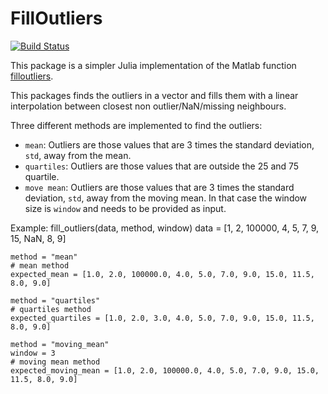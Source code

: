 # FillOutliers

[![Build Status](https://github.com/natxofp/Fill_outliers.jl/actions/workflows/CI.yml/badge.svg?branch=main)](https://github.com/natxofp/Fill_outliers.jl/actions/workflows/CI.yml?query=branch%3Amain)

This package is a simpler Julia implementation of the Matlab function [filloutliers](https://www.mathworks.com/help/matlab/ref/filloutliers.html).

This packages finds the outliers in a vector and fills them with a linear interpolation between closest non outlier/NaN/missing neighbours.

Three different methods are implemented to find the outliers:
- `mean`: Outliers are those values that are 3 times the standard deviation, `std`, away from the mean.
- `quartiles`: Outliers are those values that are outside the 25 and 75 quartile.
- `move mean`: Outliers are those values that are 3 times the standard deviation, `std`, away from the moving mean. In that case the window size is `window` and needs to be provided as input.

Example: 
fill_outliers(data, method, window)
    data = [1, 2, 100000, 4, 5, 7, 9, 15, NaN, 8, 9]
    
    method = "mean"
    # mean method
    expected_mean = [1.0, 2.0, 100000.0, 4.0, 5.0, 7.0, 9.0, 15.0, 11.5, 8.0, 9.0]

    method = "quartiles"
    # quartiles method
    expected_quartiles = [1.0, 2.0, 3.0, 4.0, 5.0, 7.0, 9.0, 15.0, 11.5, 8.0, 9.0]

    method = "moving_mean"
    window = 3
    # moving mean method
    expected_moving_mean = [1.0, 2.0, 100000.0, 4.0, 5.0, 7.0, 9.0, 15.0, 11.5, 8.0, 9.0]